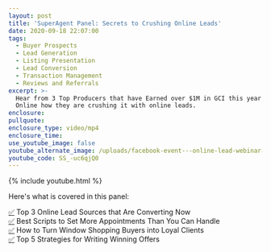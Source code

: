 ```yaml
---
layout: post
title: 'SuperAgent Panel: Secrets to Crushing Online Leads'
date: 2020-09-18 22:07:00
tags:
  - Buyer Prospects
  - Lead Generation
  - Listing Presentation
  - Lead Conversion
  - Transaction Management
  - Reviews and Referrals
excerpt: >-
  Hear from 3 Top Producers that have Earned over $1M in GCI this year from
  Online how they are crushing it with online leads.
enclosure:
pullquote:
enclosure_type: video/mp4
enclosure_time:
use_youtube_image: false
youtube_alternate_image: /uploads/facebook-event---online-lead-webinar-1.png
youtube_code: SS_-uc6qjQ0
---
```


{% include youtube.html %}

Here's what is covered in this panel:

[✅](https://emojipedia.org/check-mark-button/)&nbsp;Top 3 Online Lead Sources that Are Converting Now&nbsp;<br>[✅](https://emojipedia.org/check-mark-button/)&nbsp;Best Scripts to Set More Appointments Than You Can Handle<br>[✅](https://emojipedia.org/check-mark-button/)&nbsp;How to Turn Window Shopping Buyers into Loyal Clients&nbsp;<br>[✅](https://emojipedia.org/check-mark-button/)&nbsp;Top 5 Strategies for Writing Winning Offers